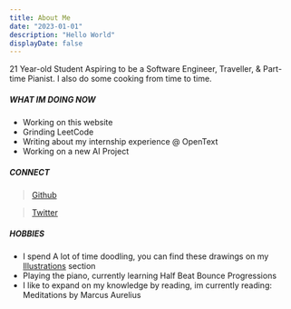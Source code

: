 ```yaml
---
title: About Me
date: "2023-01-01"
description: "Hello World"
displayDate: false
---
```


21 Year-old Student Aspiring to be a Software Engineer, Traveller, & Part-time Pianist. I also do some cooking from time to time.

##### WHAT IM DOING NOW

- Working on this website
- Grinding LeetCode
- Writing about my internship experience @ OpenText
- Working on a new AI Project

##### CONNECT

> [Github](https://github.com/MujahidElmaki)

> [Twitter](https://twitter.com/250maki_)

##### HOBBIES

- I spend A lot of time doodling, you can find these drawings on my [Illustrations](http://localhost:8000/illustration/) section
- Playing the piano, currently learning Half Beat Bounce Progressions
- I like to expand on my knowledge by reading, im currently reading: Meditations by Marcus Aurelius
